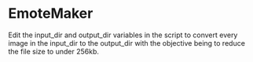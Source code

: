 # EmoteMaker

Edit the input_dir and output_dir variables in the script to convert every image in the input_dir to the output_dir with the objective being to reduce the file size to under 256kb.
